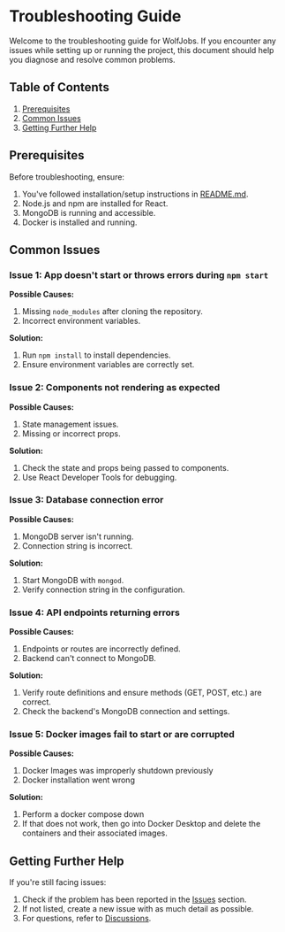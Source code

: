 # Troubleshooting Guide

Welcome to the troubleshooting guide for WolfJobs. If you encounter any issues while setting up or running the project, this document should help you diagnose and resolve common problems.

## Table of Contents

1. [Prerequisites](#prerequisites)
2. [Common Issues](#common-issues)
3. [Getting Further Help](#getting-further-help)

## Prerequisites

Before troubleshooting, ensure:

1. You've followed installation/setup instructions in [README.md](./README.md).
2. Node.js and npm are installed for React.
3. MongoDB is running and accessible.
4. Docker is installed and running.

## Common Issues

### Issue 1: App doesn't start or throws errors during `npm start`

**Possible Causes:**
1. Missing `node_modules` after cloning the repository.
2. Incorrect environment variables.

**Solution:** 
1. Run `npm install` to install dependencies.
2. Ensure environment variables are correctly set.

### Issue 2: Components not rendering as expected

**Possible Causes:**
1. State management issues.
2. Missing or incorrect props.

**Solution:** 
1. Check the state and props being passed to components.
2. Use React Developer Tools for debugging.

### Issue 3: Database connection error

**Possible Causes:**
1. MongoDB server isn't running.
2. Connection string is incorrect.

**Solution:** 
1. Start MongoDB with `mongod`.
2. Verify connection string in the configuration.

### Issue 4: API endpoints returning errors

**Possible Causes:**
1. Endpoints or routes are incorrectly defined.
2. Backend can't connect to MongoDB.

**Solution:** 
1. Verify route definitions and ensure methods (GET, POST, etc.) are correct.
2. Check the backend's MongoDB connection and settings.

### Issue 5: Docker images fail to start or are corrupted

**Possible Causes:**
1. Docker Images was improperly shutdown previously
2. Docker installation went wrong

**Solution:** 
1. Perform a docker compose down
2. If that does not work, then go into Docker Desktop and delete the containers and their associated images.

## Getting Further Help

If you're still facing issues:

1. Check if the problem has been reported in the [Issues](https://github.com/adi-kiran/career-flow/issues) section.
2. If not listed, create a new issue with as much detail as possible.
3. For questions, refer to [Discussions](https://github.com/adi-kiran/career-flow/discussions).
